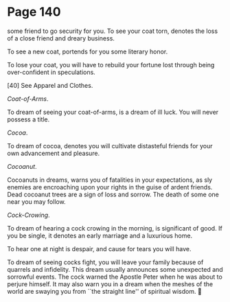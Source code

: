 # Page 140
some friend to go security for you. To see your coat torn,
denotes the loss of a close friend and dreary business.


To see a new coat, portends for you some literary honor.


To lose your coat, you will have to rebuild your fortune lost
through being over-confident in speculations.



[40] See Apparel and Clothes.


_Coat-of-Arms_.


To dream of seeing your coat-of-arms, is a dream of ill luck.
You will never possess a title.


_Cocoa_.


To dream of cocoa, denotes you will cultivate distasteful friends
for your own advancement and pleasure.


_Cocoanut_.


Cocoanuts in dreams, warns you of fatalities in your expectations,
as sly enemies are encroaching upon your rights in the guise of
ardent friends. Dead cocoanut trees are a sign of loss and sorrow.
The death of some one near you may follow.


_Cock-Crowing_.


To dream of hearing a cock crowing in the morning, is significant of good.
If you be single, it denotes an early marriage and a luxurious home.


To hear one at night is despair, and cause for tears you will have.


To dream of seeing cocks fight, you will leave your family
because of quarrels and infidelity. This dream usually
announces some unexpected and sorrowful events. The cock
warned the Apostle Peter when he was about to perjure himself.
It may also warn you in a dream when the meshes of the world
are swaying you from ``the straight line'' of spiritual wisdom.
